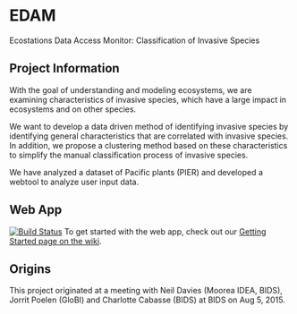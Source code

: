 # EDAM

Ecostations Data Access Monitor: Classification of Invasive Species

## Project Information

With the goal of understanding and modeling ecosystems, we are examining characteristics of invasive species,
which have a large impact in ecosystems and on other species.

We want to develop a data driven method of identifying invasive species by identifying general characteristics
that are correlated with invasive species. 
In addition, we propose a clustering method based on these characteristics to simplify the manual classification
process of invasive species. 

We have analyzed a dataset of Pacific plants (PIER) and developed a webtool to analyze user input data.

## Web App
[![Build Status](https://travis-ci.org/BIDS-collaborative/EDAM.svg?branch=master)](https://travis-ci.org/BIDS-collaborative/EDAM)
To get started with the web app, check out our [Getting Started page on the wiki](https://github.com/BIDS-collaborative/EDAM/wiki/Getting-Started-with-the-Web-App). 

## Origins

This project originated at a meeting with Neil Davies (Moorea IDEA, BIDS), Jorrit Poelen (GloBI) and Charlotte Cabasse (BIDS) at BIDS on Aug 5, 2015.
